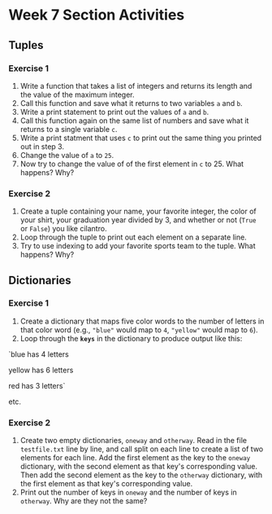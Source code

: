 # Week 7 Section Activities

## Tuples

### Exercise 1
1. Write a function that takes a list of integers and returns its length and the value of the maximum integer.
2. Call this function and save what it returns to two variables `a` and `b`.
3. Write a print statement to print out the values of `a` and `b`.
4. Call this function again on the same list of numbers and save what it returns to a single variable `c`.
5. Write a print statment that uses `c` to print out the same thing you printed out in step 3.
6. Change the value of `a` to `25`.
7. Now try to change the value of of the first element in `c` to 25. What happens? Why? 

### Exercise 2
1. Create a tuple containing your name, your favorite integer, the color of your shirt, your graduation year divided by 3, and whether or not (`True` or `False`) you like cilantro.
2. Loop through the tuple to print out each element on a separate line.
3. Try to use indexing to add your favorite sports team to the tuple. What happens? Why?

## Dictionaries

### Exercise 1
1. Create a dictionary that maps five color words to the number of letters in that color word (e.g., `"blue"` would map to `4`, `"yellow"` would map to `6`).
2. Loop through the **`keys`** in the dictionary to produce output like this:

`blue has 4 letters

yellow has 6 letters

red has 3 letters`

etc.


### Exercise 2
1. Create two empty dictionaries, `oneway` and `otherway`. Read in the file `testfile.txt` line by line, and call split on each line to create a list of two elements for each line. Add the first element as the key to the `oneway` dictionary, with the second element as that key's corresponding value. Then add the second element as the key to the `otherway` dictionary, with the first element as that key's corresponding value.
2. Print out the number of keys in `oneway` and the number of keys in `otherway`. Why are they not the same?
 

